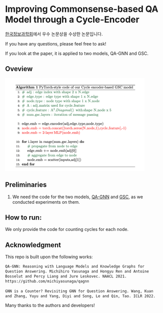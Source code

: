 # Improving Commonsense-based QA Model through a Cycle-Encoder

[한국정보과학회](https://www.kiise.or.kr/conference/KSC/2022/)에서 우수 논문상을 수상한 논문입니다.


If you have any questions, please feel free to ask!

If you look at the paper, it is applied to two models, QA-GNN and GSC.

## Oveview

![이미지](./fig/algo.png)

## Preliminaries
1. We need the code for the two models, [QA-GNN](https://github.com/michiyasunaga/qagnn) and [GSC](https://github.com/kuan-wang/graph-soft-counter), as we conducted experiments on them.


## How to run:

We only provide the code for counting cycles for each node.


## Acknowledgment
This repo is built upon the following works:
```
QA-GNN: Reasoning with Language Models and Knowledge Graphs for Question Answering. Michihiro Yasunaga and Hongyu Ren and Antoine Bosselut and Percy Liang and Jure Leskovec. NAACL 2021. 
https://github.com/michiyasunaga/qagnn

GNN is a Counter? Revisiting GNN for Question Answering. Wang, Kuan and Zhang, Yuyu and Yang, Diyi and Song, Le and Qin, Tao. ICLR 2022.

```
Many thanks to the authors and developers!
